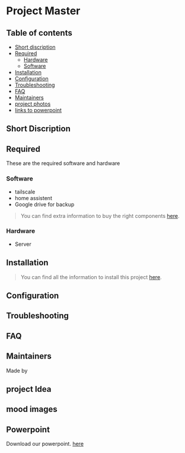 # Project Master





## Table of contents

- [Short discription](#short-discription)
- [Required](#required)
  - [Hardware](#hardware)
  - [Software](#software)
- [Installation](#installation)
- [Configuration](#configuration)
- [Troubleshooting](#troubleshooting)
- [FAQ](#faq)
- [Maintainers](#maintainers)
- [project photos](#mood-images)
- [links to powerpoint](#Powerpoint)

## Short Discription



## Required

These are the required software and hardware

### Software
 - tailscale
 - home assistent
 - Google drive for backup

> You can find extra information to buy the right components [here](./HARDWARE.md).

### Hardware

- Server


## Installation

> You can find all the information to install this project [here](./INSTALLATION.md).

## Configuration


## Troubleshooting


## FAQ


## Maintainers

Made by

## project Idea



## mood images


## Powerpoint

Download our powerpoint. [here](vives.be)
